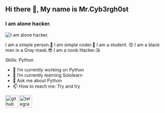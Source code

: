 
## Hi there 👋, My name is Mr.Cyb3rgh0st
### I am alone hacker.
![I am alone hacker.](https://bestanimations.com/media/bangladesh/533000752bangladesh-flag-waving-gif-animation-8.gif)

I am a simple person.🤫 I am  simple coder.🤨 I am a student. 😍 I am a black man in a Gray mask.😎 I am a noob Hacker.😘

Skills: Python 

- 🔭 I’m currently working on Python  
- 🌱 I’m currently learning Sololearn  
- 💬 Ask me about Python 
- 📫 How to reach me: Try and try 


[<img src='https://cdn.jsdelivr.net/npm/simple-icons@3.0.1/icons/github.svg' alt='github' height='40'>](https://github.com/Mr-Cyb3rgh0st)    [<img src='https://cdn.jsdelivr.net/npm/simple-icons@3.0.1/icons/telegram.svg' alt='telegram' height='40'>](https://github.com/Mr-Cyb3rgh0st)  

